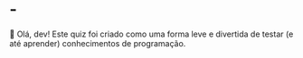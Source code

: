 # -
👋 Olá, dev!  Este quiz foi criado como uma forma leve e divertida de testar (e até aprender) conhecimentos de programação.
